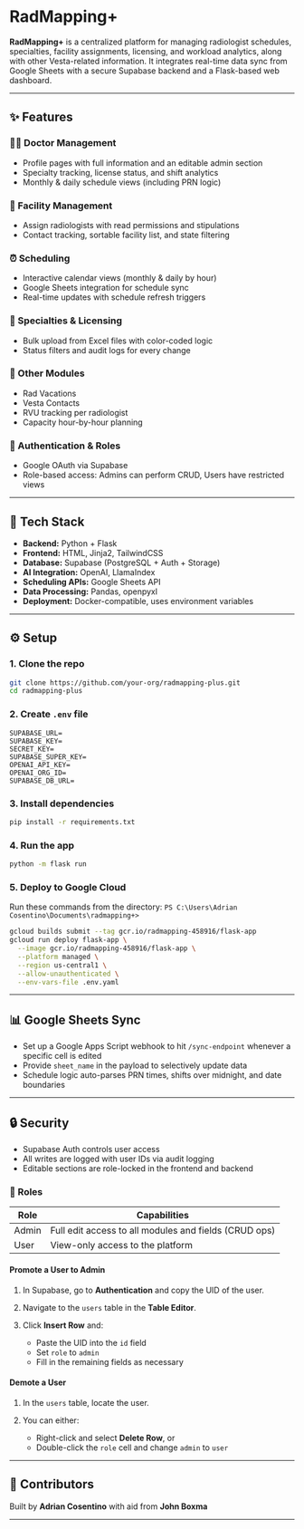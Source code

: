# RadMapping+

**RadMapping+** is a centralized platform for managing radiologist schedules, specialties, facility assignments, licensing, and workload analytics, along with other Vesta-related information. It integrates real-time data sync from Google Sheets with a secure Supabase backend and a Flask-based web dashboard.

---

## ✨ Features

### 👨‍⚕️ Doctor Management

* Profile pages with full information and an editable admin section
* Specialty tracking, license status, and shift analytics
* Monthly & daily schedule views (including PRN logic)

### 🏥 Facility Management

* Assign radiologists with read permissions and stipulations
* Contact tracking, sortable facility list, and state filtering

### ⏰ Scheduling

* Interactive calendar views (monthly & daily by hour)
* Google Sheets integration for schedule sync
* Real-time updates with schedule refresh triggers

### 📓 Specialties & Licensing

* Bulk upload from Excel files with color-coded logic
* Status filters and audit logs for every change

### 🌄 Other Modules

* Rad Vacations
* Vesta Contacts
* RVU tracking per radiologist
* Capacity hour-by-hour planning

### 🔐 Authentication & Roles

* Google OAuth via Supabase
* Role-based access: Admins can perform CRUD, Users have restricted views

---

## 🚀 Tech Stack

* **Backend:** Python + Flask
* **Frontend:** HTML, Jinja2, TailwindCSS
* **Database:** Supabase (PostgreSQL + Auth + Storage)
* **AI Integration:** OpenAI, LlamaIndex
* **Scheduling APIs:** Google Sheets API
* **Data Processing:** Pandas, openpyxl
* **Deployment:** Docker-compatible, uses environment variables

---

## ⚙️ Setup

### 1. Clone the repo

```bash
git clone https://github.com/your-org/radmapping-plus.git
cd radmapping-plus
```

### 2. Create `.env` file

```
SUPABASE_URL=
SUPABASE_KEY=
SECRET_KEY=
SUPABASE_SUPER_KEY=
OPENAI_API_KEY=
OPENAI_ORG_ID=
SUPABASE_DB_URL=
```

### 3. Install dependencies

```bash
pip install -r requirements.txt
```

### 4. Run the app

```bash
python -m flask run
```

### 5. Deploy to Google Cloud

Run these commands from the directory: `PS C:\Users\Adrian Cosentino\Documents\radmapping+>`

```bash
gcloud builds submit --tag gcr.io/radmapping-458916/flask-app
gcloud run deploy flask-app \
  --image gcr.io/radmapping-458916/flask-app \
  --platform managed \
  --region us-central1 \
  --allow-unauthenticated \
  --env-vars-file .env.yaml
```

---

## 📊 Google Sheets Sync

* Set up a Google Apps Script webhook to hit `/sync-endpoint` whenever a specific cell is edited
* Provide `sheet_name` in the payload to selectively update data
* Schedule logic auto-parses PRN times, shifts over midnight, and date boundaries

---

## 🔒 Security

* Supabase Auth controls user access
* All writes are logged with user IDs via audit logging
* Editable sections are role-locked in the frontend and backend

### 📄 Roles

| Role  | Capabilities                                          |
| ----- | ----------------------------------------------------- |
| Admin | Full edit access to all modules and fields (CRUD ops) |
| User  | View-only access to the platform                      |

#### Promote a User to Admin

1. In Supabase, go to **Authentication** and copy the UID of the user.
2. Navigate to the `users` table in the **Table Editor**.
3. Click **Insert Row** and:

   * Paste the UID into the `id` field
   * Set `role` to `admin`
   * Fill in the remaining fields as necessary

#### Demote a User

1. In the `users` table, locate the user.
2. You can either:

   * Right-click and select **Delete Row**, or
   * Double-click the `role` cell and change `admin` to `user`

---

## 👥 Contributors

Built by **Adrian Cosentino** with aid from **John Boxma**

---
